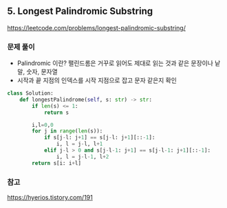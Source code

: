 ## 5. Longest Palindromic Substring
https://leetcode.com/problems/longest-palindromic-substring/

### 문제 풀이 
- Palindromic 이란? 
    팰린드롬은 거꾸로 읽어도 제대로 읽는 것과 같은 문장이나 낱말, 숫자, 문자열
- 시작과 끝 지점의 인덱스를 시작 지점으로 잡고 문자 같은지 확인 

```python 
class Solution:
    def longestPalindrome(self, s: str) -> str:
        if len(s) <= 1:
            return s

        i,l=0,0
        for j in range(len(s)):
            if s[j-l: j+1] == s[j-l: j+1][::-1]:
                i, l = j-l, l+1
            elif j-l > 0 and s[j-l-1: j+1] == s[j-l-1: j+1][::-1]:
                i, l = j-l-1, l+2
        return s[i: i+l]
```


### 참고 
https://hyerios.tistory.com/191